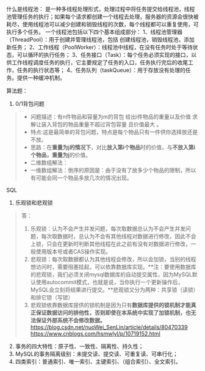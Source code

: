 什么是线程池：
是一种多线程处理形式，处理过程中将任务提交给线程池，线程池管理任务的执行；如果每个请求都创建一个线程去处理，服务器的资源会很快被耗尽，使用线程池可以减少创建和销毁线程的次数，每个线程都可以重复使用，可执行多个任务。
一个线程池包括以下四个基本组成部分：
1、线程池管理器（ThreadPool）：用于创建并管理线程池，包括 创建线程池，销毁线程池，添加新任务；
2、工作线程（PoolWorker）：线程池中线程，在没有任务时处于等待状态，可以循环的执行任务；
3、任务接口（Task）：每个任务必须实现的接口，以供工作线程调度任务的执行，它主要规定了任务的入口，任务执行完后的收尾工作，任务的执行状态等；
4、任务队列（taskQueue）：用于存放没有处理的任务。提供一种缓冲机制。

算法题：
1. 0/1背包问题
>* 问题描述：有n件物品和容量为m的背包 给出i件物品的重量以及价值 求解让装入背包的物品重量不超过背包容量 且价值最大 。
>* 特点:这是最简单的背包问题，特点是每个物品只有一件供你选择放还是不放。
>* 思路：在**重量为j的情况下**，对比**放入第i个物品**时的价值，与**不放入第i个物品，重量为j**的价值。
>* 二维数组解法：
>* 一维数组解法：倒序的原因是：由于没有了放多少个物品的限制，所以有可能会同一个物品多放几次的情况出现。

SQL
1. 乐观锁和悲观锁
>答：
>1. 乐观锁：认为不会产生并发问题，每次取数据总认为不会产生并发问题，每次取数据时，总认为不会有其他线程对数据进行修改，因此不会上锁，只会在更新时判断其他线程在此之前有没有对数据进行修改，一般使用版本号或者CAS操作实现。
>2. 悲观锁：每次取数据都认为其他线程会修改，所以会加锁，当别的线程想访问时，需要阻塞挂起，可以依靠数据库实现。**注：要使用数据库的悲观锁，我们必须关闭mysql数据库的自动提交属性，因为MySQL默认使用autocommit模式，也就是说，当你执行一个更新操作后，MySQL会立刻将结果进行提交。**悲观锁又分为两种：共享锁（读锁）和排它锁（写锁）
>3. 悲观锁依靠数据库提供的锁机制是因为只有**数据库提供的锁机制才能真正保证数据访问的排他性，否则即使在本系统中实现了加锁机制，也无法保证外部系统不会修改数据。**
https://blog.csdn.net/nuoWei_SenLin/article/details/80470339
https://www.cnblogs.com/hsmwlyl/p/10719152.html

2. 事务的四大特性：原子性、一致性、隔离性、持久性；
3. MySQL的事务隔离级别：未提交读、提交读、可重复读、可串行化；
4. 四类索引：普通索引、唯一索引、主键索引、（组合索引）、全文索引。

